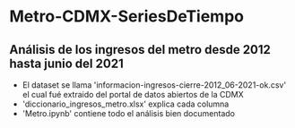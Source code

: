 # Metro-CDMX-SeriesDeTiempo
## Análisis de los ingresos del metro desde 2012 hasta junio del 2021
- El dataset se llama 'informacion-ingresos-cierre-2012_06-2021-ok.csv' el cual fué extraido del portal de datos abiertos de la CDMX
- 'diccionario_ingresos_metro.xlsx' explica cada columna
- 'Metro.ipynb' contiene todo el análisis bien documentado
